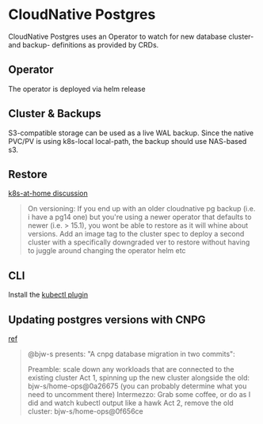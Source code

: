# CloudNative Postgres

CloudNative Postgres uses an Operator to watch for new database cluster- and backup- definitions
as provided by CRDs.

## Operator

The operator is deployed via helm release

## Cluster & Backups

S3-compatible storage can be used as a live WAL backup.
Since the native PVC/PV is using k8s-local local-path, the backup should use NAS-based s3.

## Restore

[k8s-at-home discussion](https://discord.com/channels/673534664354430999/1036720267474509885)

> On versioning:
> If you end up with an older cloudnative pg backup (i.e. i have a pg14 one) but you're using a
> newer operator that defaults to newer (i.e. > 15.1), you wont be able to restore as it will whine about versions.
> Add an image tag to the cluster spec to deploy a second cluster with a specifically downgraded ver to restore
> without having to juggle around changing the operator helm etc

## CLI

Install the [kubectl plugin](https://cloudnative-pg.io/documentation/1.18/cnpg-plugin/)

## Updating postgres versions with CNPG

[ref](https://github.com/onedr0p/home-ops/issues/4448#issuecomment-1430440044)

> @bjw-s presents: "A cnpg database migration in two commits":
>
> Preamble: scale down any workloads that are connected to the existing cluster
> Act 1, spinning up the new cluster alongside the old: bjw-s/home-ops@0a26675 (you can probably determine what you need to uncomment there)
> Intermezzo: Grab some coffee, or do as I did and watch kubectl output like a hawk
> Act 2, remove the old cluster: bjw-s/home-ops@0f656ce
